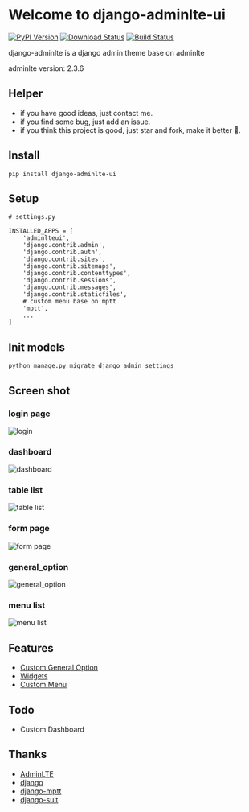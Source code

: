 # Welcome to django-adminlte-ui

[![PyPI Version](https://img.shields.io/pypi/v/django-adminlte-ui.svg)](https://pypi.python.org/pypi/django-adminlte-ui)
[![Download Status](https://img.shields.io/pypi/dm/django-adminlte-ui.svg)](https://pypi.python.org/pypi/django-adminlte-ui)
[![Build Status](https://api.travis-ci.org/wuyue92tree/django-adminlte-ui.svg)](https://travis-ci.org/wuyue92tree/django-adminlte-ui)

django-adminlte is a django admin theme base on adminlte

adminlte version: 2.3.6


## Helper

- if you have good ideas, just contact me.
- if you find some bug, just add an issue.
- if you think this project is good, just star and fork, make it better 🍉.


## Install

```
pip install django-adminlte-ui
```

## Setup

```
# settings.py

INSTALLED_APPS = [
    'adminlteui',
    'django.contrib.admin',
    'django.contrib.auth',
    'django.contrib.sites',
    'django.contrib.sitemaps',
    'django.contrib.contenttypes',
    'django.contrib.sessions',
    'django.contrib.messages',
    'django.contrib.staticfiles',
    # custom menu base on mptt
    'mptt',
    ...
]
```

## Init models
```
python manage.py migrate django_admin_settings
```
## Screen shot

### login page
![login](https://github.com/wuyue92tree/django-adminlte-ui/blob/master/images/login.jpg?raw=true)

### dashboard
![dashboard](https://github.com/wuyue92tree/django-adminlte-ui/blob/master/images/dashboard.jpg?raw=true)

### table list
![table list](https://github.com/wuyue92tree/django-adminlte-ui/blob/master/images/table-list.jpg?raw=true)

### form page
![form page](https://github.com/wuyue92tree/django-adminlte-ui/blob/master/images/form.png?raw=true)

### general_option
![general_option](https://github.com/wuyue92tree/django-adminlte-ui/blob/master/images/general_option.jpg?raw=true)

### menu list
![menu list](https://github.com/wuyue92tree/django-adminlte-ui/blob/master/images/menu-list.png?raw=true)


## Features

- [Custom General Option](https://django-adminlte-ui.readthedocs.io/en/latest/guide/#general-option)
- [Widgets](https://django-adminlte-ui.readthedocs.io/en/latest/guide/#widgets)
- [Custom Menu](https://django-adminlte-ui.readthedocs.io/en/latest/guide/#menu)

## Todo

- Custom Dashboard


## Thanks

- [AdminLTE](https://github.com/ColorlibHQ/AdminLTE)
- [django](https://github.com/django/django)
- [django-mptt](https://github.com/django-mptt/django-mptt)
- [django-suit](https://github.com/darklow/django-suit)

